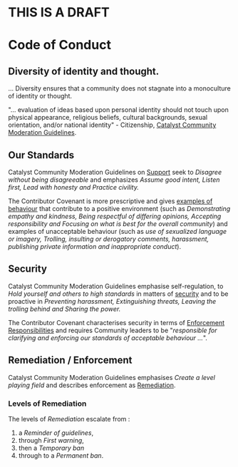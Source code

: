# THIS IS A DRAFT

# Code of Conduct

## Diversity of identity and thought.

... Diversity ensures that a community does not stagnate into a monoculture of identity or thought.

"... evaluation of ideas based upon personal identity should not touch upon physical appearance, religious beliefs, cultural backgrounds, sexual orientation, and/or national identity" - Citizenship, [Catalyst Community Moderation Guidelines](Documents/Reference/Code-of-Conduct/Catalyst-Community-Moderation-Guidelines.md#citizenship).

## Our Standards 

Catalyst Community Moderation Guidelines on [Support](Documents/Reference/Code-of-Conduct/Catalyst-Community-Moderation-Guidelines.md#support) seek to *Disagree without being disagreeable* and emphasizes *Assume good intent, Listen first, Lead with honesty and Practice civility.*

The Contributor Covenant is more prescriptive and gives [examples of behaviour](Documents/Reference/Code-of-Conduct/Contributor-Covenant-Code%20of%20Conduct.md#our-standards) that contribute to a positive environment (such as *Demonstrating empathy and kindness, Being respectful of differing opinions, Accepting responsibility and Focusing on what is best for the overall community*) and examples of unacceptable behaviour (such as *use of sexualized language or imagery, Trolling, insulting or derogatory comments, harassment, publishing private information and inappropriate conduct*).

## Security

Catalyst Community Moderation Guidelines emphasise self-regulation, to *Hold yourself and others to high standards* in matters of [security](Documents/Reference/Code-of-Conduct/Catalyst-Community-Moderation-Guidelines.md#security) and to be proactive in *Preventing harassment, Extinguishing threats, Leaving the trolling behind and Sharing the power.*

The Contributor Covenant characterises security in terms of [Enforcement Responsibilities](Documents/Reference/Code-of-Conduct/Contributor-Covenant-Code%20of%20Conduct.md#enforcement-responsibilities) and requires Community leaders to be "*responsible for clarifying and enforcing our standards of acceptable behaviour ...*".


## Remediation / Enforcement

Catalyst Community Moderation Guidelines emphasises *Create a level playing field* and describes enforcement as [Remediation](Documents/Reference/Code-of-Conduct/Catalyst-Community-Moderation-Guidelines.md#remediation). 

### Levels of Remediation

The levels of *Remediation* escalate from :
1) a *Reminder of guidelines*,
2) through *First warning*, 
3) then a *Temporary ban* 
4) through to a *Permanent ban*.
